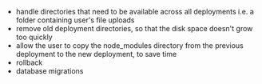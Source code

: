 - handle directories that need to be available across all deployments i.e. a folder containing user's file uploads
- remove old deployment directories, so that the disk space doesn't grow too quickly
- allow the user to copy the node_modules directory from the previous deployment to the new deployment, to save time
- rollback
- database migrations